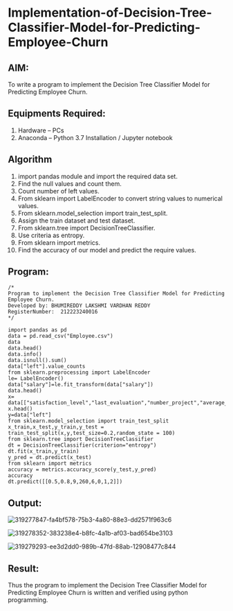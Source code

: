 # Implementation-of-Decision-Tree-Classifier-Model-for-Predicting-Employee-Churn

## AIM:
To write a program to implement the Decision Tree Classifier Model for Predicting Employee Churn.

## Equipments Required:
1. Hardware – PCs
2. Anaconda – Python 3.7 Installation / Jupyter notebook

## Algorithm
1. import pandas module and import the required data set.
2. Find the null values and count them.
3. Count number of left values.
4. From sklearn import LabelEncoder to convert string values to numerical values.
5. From sklearn.model_selection import train_test_split.
6. Assign the train dataset and test dataset.
7. From sklearn.tree import DecisionTreeClassifier.
8. Use criteria as entropy.
9. From sklearn import metrics.
10. Find the accuracy of our model and predict the require values.

## Program:
```
/*
Program to implement the Decision Tree Classifier Model for Predicting Employee Churn.
Developed by: BHUMIREDDY LAKSHMI VARDHAN REDDY
RegisterNumber:  212223240016
*/
```
```
import pandas as pd
data = pd.read_csv("Employee.csv")
data
data.head()
data.info()
data.isnull().sum()
data["left"].value_counts
from sklearn.preprocessing import LabelEncoder
le= LabelEncoder()
data["salary"]=le.fit_transform(data["salary"])
data.head()
x= data[["satisfaction_level","last_evaluation","number_project","average_montly_hours","time_spend_company","Work_accident","promotion_last_5years","salary"]]
x.head()
y=data["left"]
from sklearn.model_selection import train_test_split
x_train,x_test,y_train,y_test = train_test_split(x,y,test_size=0.2,random_state = 100)
from sklearn.tree import DecisionTreeClassifier
dt = DecisionTreeClassifier(criterion="entropy")
dt.fit(x_train,y_train)
y_pred = dt.predict(x_test)
from sklearn import metrics
accuracy = metrics.accuracy_score(y_test,y_pred)
accuracy
dt.predict([[0.5,0.8,9,260,6,0,1,2]])
```
## Output:

![319277847-fa4bf578-75b3-4a80-88e3-dd2571f963c6](https://github.com/user-attachments/assets/df474c23-0e64-47c9-a243-1ad14db07d21)

![319278352-383238e4-b8fc-4a1b-af03-bad654be3103](https://github.com/user-attachments/assets/72109f0f-5422-4a3f-bc1e-71704d29d791)

![319279293-ee3d2dd0-989b-47fd-88ab-12908477c844](https://github.com/user-attachments/assets/ac6fa5eb-9c15-452c-8d25-04271b8bd39c)

## Result:
Thus the program to implement the  Decision Tree Classifier Model for Predicting Employee Churn is written and verified using python programming.
